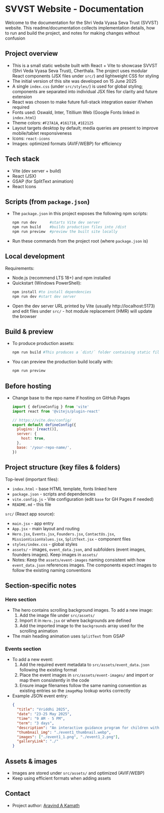 # SVVST Website - Documentation
Welcome to the documentation for the Shri Veda Vyasa Seva Trust (SVVST) website. This readme/documentation collects implementation details, how to run and build the project, and notes for making changes without confusion

## Project overview
- This is a small static website built with React + Vite to showcase SVVST (Shri Veda Vyasa Seva Trust), Cherthala. The project uses modular React components (JSX files under `src/`) and lightweight CSS for styling
- The initial version of this site was developed on 15 June 2025
- A single `index.css` (under `src/styles/`) is used for global styling; components are separated into individual JSX files for clarity and future extension
- React was chosen to make future full-stack integration easier if/when required
- Fonts used: Oswald, Inter, Titillium Web (Google Fonts linked in `index.html`)
- Theme colors: `#F27A1A`, `#161718`, `#1E2125`
- Layout targets desktop by default; media queries are present to improve mobile/tablet responsiveness
- Icons: `react-icons`
- Images: optimized formats (AVIF/WEBP) for efficiency

## Tech stack
- Vite (dev server + build)
- React (JSX)
- GSAP (for SplitText animation)
- React Icons

## Scripts (from `package.json`)
- The `package.json` in this project exposes the following npm scripts:
  ```powershell
  npm run dev      #starts Vite dev server
  npm run build    #builds production files into /dist
  npm run preview  #preview the built site locally
  ```
- Run these commands from the project root (where `package.json` is)

## Local development
Requirements:
- Node.js (recommend LTS 18+) and npm installed
- Quickstart (Windows PowerShell):
  ```powershell
  npm install #to install dependencies
  npm run dev #start dev server
  ```
- Open the dev server URL printed by Vite (usually http://localhost:5173) and edit files under `src/` - hot module replacement (HMR) will update the browser

## Build & preview
- To produce production assets:
  ```powershell
  npm run build #This produces a `dist/` folder containing static files ready to be hosted 
  ```
- You can preview the production build locally with:
  ```powershell
  npm run preview
  ```

## Before hosting
- Change base to the repo name if hosting on GitHub Pages
  ```js
  import { defineConfig } from 'vite'
  import react from '@vitejs/plugin-react'

  // https://vite.dev/config/
  export default defineConfig({
    plugins: [react()],
    server: {
      host: true,
    },
    base: '/your-repo-name/',
  })
  ```

## Project structure (key files & folders)
Top-level (important files):
- `index.html` - base HTML template, fonts linked here
- `package.json` - scripts and dependencies
- `vite.config.js` - Vite configuration (edit `base` for GH Pages if needed)
- `README.md` - this file

`src/` (React app source):
- `main.jsx` - app entry
- `App.jsx` - main layout and routing
- `Hero.jsx`, `Events.jsx`, `Founders.jsx`, `ContactUs.jsx`, `MissionVisionValues.jsx`, `SplitText.jsx` - component files
- `styles/index.css` - global styles
- `assets/` - images, `event_data.json`, and subfolders (event images, founders images). Keep images in `assets/`
- Notes: Keep the `assets/event-images` naming consistent with how `event_data.json` references images. The components expect images to follow the existing naming conventions

## Section-specific notes
### Hero section
- The hero contains scrolling background images. To add a new image:
  1. Add the image file under `src/assets/`
  2. Import it in `Hero.jsx` or where backgrounds are defined
  3. Add the imported image to the `backgrounds` array used for the scrolling animation
- The main heading animation uses `SplitText` from GSAP

### Events section
- To add a new event:
  1. Add the required event metadata to `src/assets/event_data.json` following the existing format
  2. Place the event images in `src/assets/event-images/` and import or map them consistently in the code
  3. Ensure image filenames follow the same naming convention as existing entries so the `imageMap` lookup works correctly
- Example JSON event entry:
  ```json
  {
    "title": "Vriddhi 2025",
    "date": "23-25 May 2025",
    "time": "9 AM - 5 PM",
    "term": "3 days",
    "description": "An interactive guidance program for children with fun games, activities, including meals",
    "thumbnail_img": "./event1_thumbnail.webp",
    "images": ["./event1_1.png", "./event1_2.png"],
    "galleryLink": "./"
  }
  ```

## Assets & images
- Images are stored under `src/assets/` and optimized (AVIF/WEBP)
- Keep using efficient formats when adding assets

## Contact
- Project author: [Aravind A Kamath](https://github.com/aravindanirudh)
